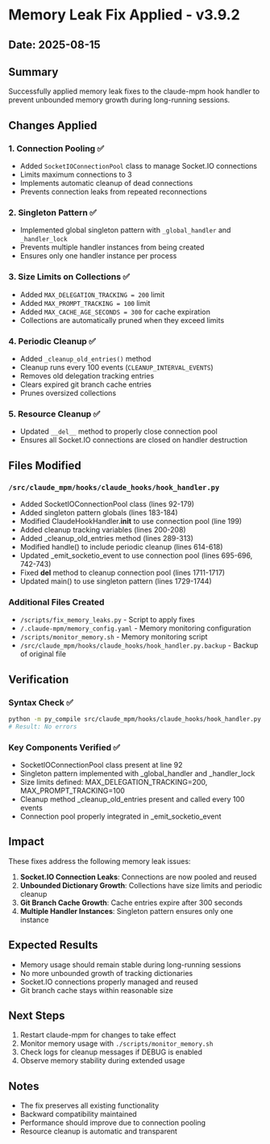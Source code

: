 # Memory Leak Fix Applied - v3.9.2

## Date: 2025-08-15

## Summary
Successfully applied memory leak fixes to the claude-mpm hook handler to prevent unbounded memory growth during long-running sessions.

## Changes Applied

### 1. **Connection Pooling** ✅
- Added `SocketIOConnectionPool` class to manage Socket.IO connections
- Limits maximum connections to 3
- Implements automatic cleanup of dead connections
- Prevents connection leaks from repeated reconnections

### 2. **Singleton Pattern** ✅
- Implemented global singleton pattern with `_global_handler` and `_handler_lock`
- Prevents multiple handler instances from being created
- Ensures only one handler instance per process

### 3. **Size Limits on Collections** ✅
- Added `MAX_DELEGATION_TRACKING = 200` limit
- Added `MAX_PROMPT_TRACKING = 100` limit
- Added `MAX_CACHE_AGE_SECONDS = 300` for cache expiration
- Collections are automatically pruned when they exceed limits

### 4. **Periodic Cleanup** ✅
- Added `_cleanup_old_entries()` method
- Cleanup runs every 100 events (`CLEANUP_INTERVAL_EVENTS`)
- Removes old delegation tracking entries
- Clears expired git branch cache entries
- Prunes oversized collections

### 5. **Resource Cleanup** ✅
- Updated `__del__` method to properly close connection pool
- Ensures all Socket.IO connections are closed on handler destruction

## Files Modified

### `/src/claude_mpm/hooks/claude_hooks/hook_handler.py`
- Added SocketIOConnectionPool class (lines 92-179)
- Added singleton pattern globals (lines 183-184)
- Modified ClaudeHookHandler.__init__ to use connection pool (line 199)
- Added cleanup tracking variables (lines 200-208)
- Added _cleanup_old_entries method (lines 289-313)
- Modified handle() to include periodic cleanup (lines 614-618)
- Updated _emit_socketio_event to use connection pool (lines 695-696, 742-743)
- Fixed __del__ method to cleanup connection pool (lines 1711-1717)
- Updated main() to use singleton pattern (lines 1729-1744)

### Additional Files Created
- `/scripts/fix_memory_leaks.py` - Script to apply fixes
- `/.claude-mpm/memory_config.yaml` - Memory monitoring configuration
- `/scripts/monitor_memory.sh` - Memory monitoring script
- `/src/claude_mpm/hooks/claude_hooks/hook_handler.py.backup` - Backup of original file

## Verification

### Syntax Check ✅
```bash
python -m py_compile src/claude_mpm/hooks/claude_hooks/hook_handler.py
# Result: No errors
```

### Key Components Verified ✅
- SocketIOConnectionPool class present at line 92
- Singleton pattern implemented with _global_handler and _handler_lock
- Size limits defined: MAX_DELEGATION_TRACKING=200, MAX_PROMPT_TRACKING=100
- Cleanup method _cleanup_old_entries present and called every 100 events
- Connection pool properly integrated in _emit_socketio_event

## Impact

These fixes address the following memory leak issues:
1. **Socket.IO Connection Leaks**: Connections are now pooled and reused
2. **Unbounded Dictionary Growth**: Collections have size limits and periodic cleanup
3. **Git Branch Cache Growth**: Cache entries expire after 300 seconds
4. **Multiple Handler Instances**: Singleton pattern ensures only one instance

## Expected Results

- Memory usage should remain stable during long-running sessions
- No more unbounded growth of tracking dictionaries
- Socket.IO connections properly managed and reused
- Git branch cache stays within reasonable size

## Next Steps

1. Restart claude-mpm for changes to take effect
2. Monitor memory usage with `./scripts/monitor_memory.sh`
3. Check logs for cleanup messages if DEBUG is enabled
4. Observe memory stability during extended usage

## Notes

- The fix preserves all existing functionality
- Backward compatibility maintained
- Performance should improve due to connection pooling
- Resource cleanup is automatic and transparent